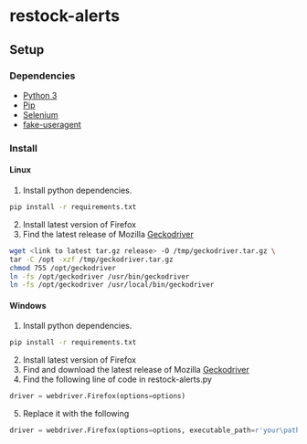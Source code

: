 # restock-alerts

## Setup

### Dependencies
* [Python 3](https://www.python.org/downloads/)
* [Pip](https://pypi.org/project/pip/)
* [Selenium](https://www.selenium.dev/downloads/)
* [fake-useragent](https://pypi.org/project/fake-useragent/)

### Install
#### Linux
1. Install python dependencies.
```sh
pip install -r requirements.txt
```
2. Install latest version of Firefox
3. Find the latest release of Mozilla [Geckodriver](https://github.com/mozilla/geckodriver/releases)
```sh
wget <link to latest tar.gz release> -O /tmp/geckodriver.tar.gz \
tar -C /opt -xzf /tmp/geckodriver.tar.gz
chmod 755 /opt/geckodriver
ln -fs /opt/geckodriver /usr/bin/geckodriver
ln -fs /opt/geckodriver /usr/local/bin/geckodriver
```
#### Windows
1. Install python dependencies.
```sh
pip install -r requirements.txt
```
2. Install latest version of Firefox
3. Find and download the latest release of Mozilla [Geckodriver](https://github.com/mozilla/geckodriver/releases)
4. Find the following line of code in restock-alerts.py
 ```python
 driver = webdriver.Firefox(options=options)
 ```
5. Replace it with the following
 ```python
 driver = webdriver.Firefox(options=options, executable_path=r'your\path\geckodriver.exe')
 ```
